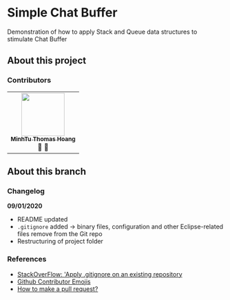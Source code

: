 # Simple Chat Buffer

Demonstration of how to apply Stack and Queue data structures to stimulate Chat Buffer

## About this project

### Contributors

<!-- ALL-CONTRIBUTORS-LIST:START -->
<!-- prettier-ignore-start -->
<!-- markdownlint-disable -->
<table>
    <tr>
        <td align = 'center'> 
            <a href="https://github.com/mnhthng-thms" target=" _blank"><img src="https://avatars3.githubusercontent.com/u/19143075?s=460&v=4" width="100px;" alt=""/>
            <br/><sub>
            <b>MinhTu Thomas Hoang</b></a>
            </sub><br />
            📖 👀
        </td>
    </tr>
</table>
<!-- markdownlint-enable -->
<!-- prettier-ignore-end -->
<!-- ALL-CONTRIBUTORS-LIST:END -->

## About this branch

### Changelog

**09/01/2020**

- README updated
- `.gitignore` added -> binary files, configuration and other Eclipse-related files remove from the Git repo
- Restructuring of project folder

### References

- [StackOverFlow: 'Apply .gitignore on an existing repository](https://stackoverflow.com/questions/19663093/apply-gitignore-on-an-existing-repository-already-tracking-large-number-of-file)
- [Github Contributor Emojis](https://allcontributors.org/docs/en/emoji-key)
- [How to make a pull request?](https://opensource.com/article/19/7/create-pull-request-github)
